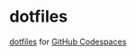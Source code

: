 # dotfiles

[dotfiles](https://docs.github.com/en/codespaces/setting-up-your-codespace/personalizing-codespaces-for-your-account#dotfiles) for [GitHub Codespaces](https://docs.github.com/en/codespaces/)
